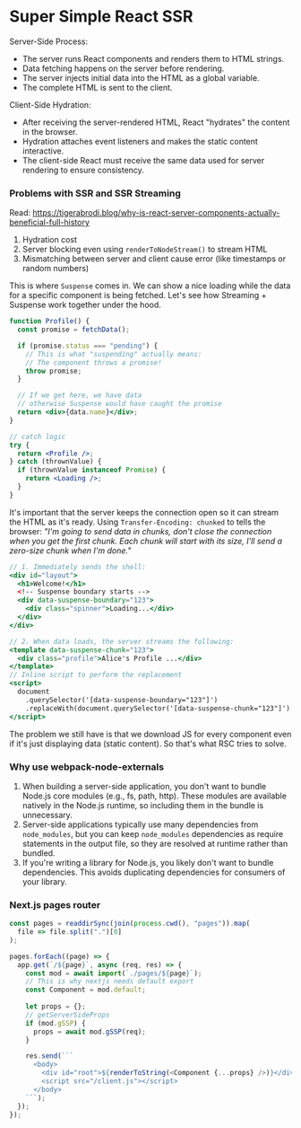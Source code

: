 # Super Simple React SSR

Server-Side Process:
- The server runs React components and renders them to HTML strings.
- Data fetching happens on the server before rendering.
- The server injects initial data into the HTML as a global variable.
- The complete HTML is sent to the client.

Client-Side Hydration:
- After receiving the server-rendered HTML, React "hydrates" the content in the browser.
- Hydration attaches event listeners and makes the static content interactive.
- The client-side React must receive the same data used for server rendering to ensure consistency.

### Problems with SSR and SSR Streaming
Read: https://tigerabrodi.blog/why-is-react-server-components-actually-beneficial-full-history

1. Hydration cost
2. Server blocking even using `renderToNodeStream()` to stream HTML
3. Mismatching between server and client cause error (like timestamps or random numbers)

This is where `Suspense` comes in. We can show a nice loading while the data for a specific component is being fetched. Let's see how Streaming + Suspense work together under the hood.

```jsx
function Profile() {
  const promise = fetchData();

  if (promise.status === "pending") {
    // This is what "suspending" actually means:
    // The component throws a promise!
    throw promise;
  }

  // If we get here, we have data
  // otherwise Suspense would have caught the promise
  return <div>{data.name}</div>;
}

// catch logic
try {
  return <Profile />;
} catch (thrownValue) {
  if (thrownValue instanceof Promise) {
    return <Loading />;
  }
}
```

It's important that the server keeps the connection open so it can stream the HTML as it's ready. Using `Transfer-Encoding: chunked` to tells the browser: *"I'm going to send data in chunks, don't close the connection when you get the first chunk. Each chunk will start with its size, I'll send a zero-size chunk when I'm done."*

```jsx
// 1. Immediately sends the shell:
<div id="layout">
  <h1>Welcome!</h1>
  <!-- Suspense boundary starts -->
  <div data-suspense-boundary="123">
    <div class="spinner">Loading...</div>
  </div>
</div>

// 2. When data loads, the server streams the following:
<template data-suspense-chunk="123">
  <div class="profile">Alice's Profile ...</div>
</template>
// Inline script to perform the replacement 
<script>
  document
    .querySelector('[data-suspense-boundary="123"]')
    .replaceWith(document.querySelector('[data-suspense-chunk="123"]').content);
</script>
```

The problem we still have is that we download JS for every component even if it's just displaying data (static content). So that's what RSC tries to solve.

### Why use webpack-node-externals
1. When building a server-side application, you don't want to bundle Node.js core modules (e.g., fs, path, http). These modules are available natively in the Node.js runtime, so including them in the bundle is unnecessary.
2. Server-side applications typically use many dependencies from `node_modules`, but you can keep `node_modules` dependencies as require statements in the output file, so they are resolved at runtime rather than bundled.
3. If you're writing a library for Node.js, you likely don't want to bundle dependencies. This avoids duplicating dependencies for consumers of your library.

### Next.js pages router

```js
const pages = readdirSync(join(process.cwd(), "pages")).map(
  file => file.split(".")[0]
);

pages.forEach((page) => {
  app.get(`/${page}`, async (req, res) => {
    const mod = await import(`./pages/${page}`);
    // This is why nextjs needs default export
    const Component = mod.default;
     
    let props = {};
    // getServerSideProps
    if (mod.gSSP) {
      props = await mod.gSSP(req);
    }

    res.send(```
      <body>
        <div id="root">${renderToString(<Component {...props} />)}</div>
        <script src="/client.js"></script>
      </body>
    ```);
  });
});
```
